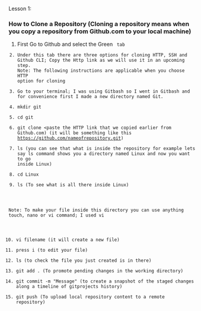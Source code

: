 Lesson 1: 

### How to Clone a Repository (Cloning a repository means when you copy a repository from Github.com to your local machine)

1. First Go to Github and select the Green <Code> tab
2. Under this tab there are three options for cloning HTTP, SSH and Github CLI; Copy the Http link as we will use it in an upcoming step.
Note: The following instructions are applicable when you choose HTTP option for cloning
3. Go to your terminal; I was using Gitbash so I went in Gitbash and for convenience first I made a new directory named Git.
4. mkdir git
5. cd git
6. git clone <paste the HTTP link that we copied earlier from Github.com) (it will be something like this https://github.com/nameofrepository.git)
7. ls (you can see that what is inside the repository for example lets say ls command shows you a directory named Linux and now you want to go inside Linux)
8. cd Linux
9. ls (To see what is all there inside Linux)

Note: To make your file inside this directory you can use anything touch, nano or vi command; I used vi
                    
10. vi filename (it will create a new file)
11. press i (to edit your file)
12. ls (to check the file you just created is in there)
13. git add . (To promote pending changes in the working directory)
14. git commit -m "Message" (to create a snapshot of the staged changes along a timeline of gitprojects history)
15. git push (To upload local repository content to a remote repository)

